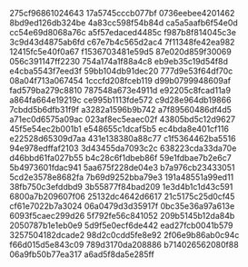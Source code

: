 275cf96861024643
17a5745cccb077bf
0736eebee4201462
8bd9ed126db324be
4a83cc598f54b84d
ca5a5aafb6f54e0d
cc54e69d8068a76c
a5f57edaced4485c
f987b8f814045c3e
3c9d43d4875ab6fd
c67e7b4c565d2ac4
7f11348fe42ea982
12415fc5e40f0a67
f1536703481e59d5
87e020d859f30069
056c391147ff2230
754a174a1f88a4c8
eb9eb35c19d54f8d
e4cba5543f7eed3f
59bb104db91dec20
777d9e53f64df70c
08a04f713a067454
1cccfd208fceb119
d99b0799948609af
fad579ba279c8810
787548a673e4911d
e92205c8fcad11a9
a864fa664e19219c
ce995b1113fde572
c9d28e964db19866
7cbdd5b6dfb31f9f
a3282a1596b9b742
a7f89560486df4d5
a71ec0d6575a09ac
023af8ec5eaec02f
43805bd5c12d9627
45f5e54ec2b001b1
e548655c1dcaf5b5
ec4bda8e401cf116
e22528d65309d7aa
431e138380a88c77
c1f5364462ba5516
94e978edffaf2103
3d43455da7093c2c
638223cda33da70e
d46bbd61fa027b55
b4c28c6f1dbeb86f
59e1fdbae7b2e6c7
5b4973601fdac941
5aa675f228de04e3
b7a976cb23433051
5cd2e3578e8682fa
7b69d9252bba79e3
191a48551a99ed11
38fb750c3efddbd9
3b55877f84bad209
1e3d4b1c1d43c591
6800a7b209607f06
25132dc4642d6617
21c5175c25d0cf45
cf61e7022b7a3024
06a0479d3d35917f
0bc35e36a97a613e
6093f5caec299d26
5f792fe56c841052
209b5145b12da84b
2050787b1e1eb0e9
5d9f5e0ecf6de442
ead27fcb0041b579
3257504182dcade2
98d2c0cdd5fe8e92
2f06e9b86ab0c94c
f66d015d5e843c09
789d3170da208886
b714026562080f88
06a9fb50b77ea317
a6ad5f8da5e285ff
